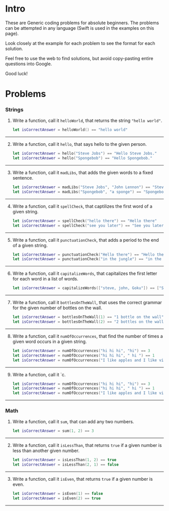 # Intro
These are Generic coding problems for absolute beginners. 
The problems can be attempted in any language (Swift is used in the examples on this page).

Look closely at the example for each problem to see the format for each solution.

Feel free to use the web to find solutions, but avoid copy-pasting entire questions into Google.

Good luck!

# Problems

### Strings

1. Write a function, call it `helloWorld`, that returns the string `"hello world"`.
    ```swift
    let isCorrectAnswer = helloWorld() == "hello world"
    ```
-----
2. Write a function, call it `hello`, that says hello to the given person.
    ```swift
    let isCorrectAnswer = hello("Steve Jobs") == "Hello Steve Jobs."
    let isCorrectAnswer = hello("Spongebob") == "Hello Spongebob."
    ```
-----
3. Write a function, call it `madLibs`, that adds the given words to a fixed sentence.
    ```swift
    let isCorrectAnswer = madLibs("Steve Jobs", "John Lennon") == "Steve Jobs looks like John Lennon"
    let isCorrectAnswer = madLibs("Spongebob", "a sponge") == "Spongebob looks like a sponge"
    ```
-----
4. Write a function, call it `spellCheck`, that captilizes the first word of a given string.
    ```swift
    let isCorrectAnswer = spellCheck("hello there") == "Hello there"
    let isCorrectAnswer = spellCheck("see you later") == "See you later"
    ```
-----
5. Write a function, call it `punctuationCheck`, that adds a period to the end of a given string.
    ```swift
    let isCorrectAnswer = punctuationCheck("Hello there") == "Hello there."
    let isCorrectAnswer = punctuationCheck("in the jungle") == "in the jungle."
    ```
-----
6. Write a function, call it `capitalizeWords`, that capitalizes the first letter for each word in a list of words.
    ```swift
    let isCorrectAnswer = capitalizeWords(["steve, john, Goku"]) == ["Steve", "John", "Goku"]
    ```
-----
7. Write a function, call it `bottlesOnTheWall`, that uses the correct grammar for the given number of bottles on the wall.
    ```swift
    let isCorrectAnswer = bottlesOnTheWall(1) == "1 bottle on the wall"
    let isCorrectAnswer = bottlesOnTheWall(2) == "2 bottles on the wall"
    ```
-----
8. Write a function, call it `numOfOccurrences`, that find the number of times a given word occurs in a given string.
    ```swift
    let isCorrectAnswer = numOfOccurrences("hi hi hi", "hi") == 3
    let isCorrectAnswer = numOfOccurrences("hi hi hi", " hi ") == 1
    let isCorrectAnswer = numOfOccurrences("I like apples and I like video games", "like") == 2
    ```
-----
9. Write a function, call it `c.
    ```swift
    let isCorrectAnswer = numOfOccurrences("hi hi hi", "hi") == 3
    let isCorrectAnswer = numOfOccurrences("hi hi hi", " hi ") == 1
    let isCorrectAnswer = numOfOccurrences("I like apples and I like video games", "like") == 2
    ```
-----

### Math

1. Write a function, call it `sum`, that can add any two numbers.
    ```swift
    let isCorrectAnswer = sum(1, 2) == 3
    ```
-----
2. Write a function, call it `isLessThan`, that returns `true` if a given number is less than another given number.
    ```swift
    let isCorrectAnswer = isLessThan(1, 2) == true
    let isCorrectAnswer = isLessThan(2, 1) == false
    ```
-----
3. Write a function, call it `isEven`, that returns `true` if a given number is even.
    ```swift
    let isCorrectAnswer = isEven(1) == false
    let isCorrectAnswer = isEven(2) == true
    ```
-----
